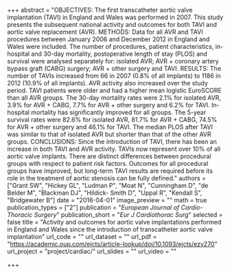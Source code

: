 +++
abstract = "OBJECTIVES: The first transcatheter aortic valve implantation (TAVI) in England and Wales was performed in 2007. This study presents the subsequent national activity and outcomes for both TAVI and aortic valve replacement (AVR). METHODS: Data for all AVR and TAVI procedures between January 2006 and December 2012 in England and Wales were included. The number of procedures, patient characteristics, in-hospital and 30-day mortality, postoperative length of stay (PLOS) and survival were analysed separately for: isolated AVR; AVR + coronary artery bypass graft (CABG) surgery; AVR + other surgery and TAVI. RESULTS: The number of TAVIs increased from 66 in 2007 (0.8% of all implants) to 1186 in 2012 (10.9% of all implants). AVR activity also increased over the study period. TAVI patients were older and had a higher mean logistic EuroSCORE than all AVR groups. The 30-day mortality rates were 2.1% for isolated AVR, 3.9% for AVR + CABG, 7.7% for AVR + other surgery and 6.2% for TAVI. In-hospital mortality has significantly improved for all groups. The 5-year survival rates were 82.6% for isolated AVR, 81.7% for AVR + CABG, 74.5% for AVR + other surgery and 46.1% for TAVI. The median PLOS after TAVI was similar to that of isolated AVR but shorter than that of the other AVR groups. CONCLUSIONS: Since the introduction of TAVI, there has been an increase in both TAVI and AVR activity. TAVIs now represent over 10% of all aortic valve implants. There are distinct differences between procedural groups with respect to patient risk factors. Outcomes for all procedural groups have improved, but long-term TAVI results are required before its role in the treatment of aortic stenosis can be fully defined."
authors = ["Grant SW", "Hickey GL", "Ludman P", "Moat N", "Cunningham D", "de Belder M", "Blackman DJ", "Hildick- Smith D", "Uppal R", "Kendall S", "Bridgewater B"]
date = "2016-04-01"
image_preview = ""
math = true
publication_types = ["2"]
publication = "*European Journal of Cardio-Thoracic Surgery*"
publication_short = "*Eur J Cardiothorac Surg*"
selected = false
title = "Activity and outcomes for aortic valve implantations performed in England and Wales since the introduction of transcatheter aortic valve implantation"
url_code = ""
url_dataset = ""
url_pdf = "https://academic.oup.com/ejcts/article-lookup/doi/10.1093/ejcts/ezv270"
url_project = "project/cardiac/"
url_slides = ""
url_video = ""

+++
